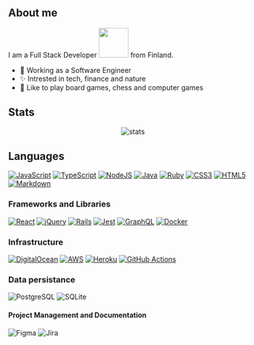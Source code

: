 ## About me

I am a Full Stack Developer <img src="https://media.giphy.com/media/zSN6p17t8Ws12/giphy.gif" width="60"> from Finland.

- 🔭 Working as a Software Engineer
- ✨ Intrested in tech, finance and nature 
- 🎲 Like to play board games, chess and computer games

## Stats

<p align="center">
 <img src="https://github-readme-stats-git-masterrstaa-rickstaa.vercel.app/api/top-langs/?username=lahdeero&hide=html,css&layout=compact&count_private=true&theme=dark&langs_count=8" alt="stats" />
</p>

## Languages

[![JavaScript](https://img.shields.io/badge/JavaScript-F7DF1E?style=for-the-badge&logo=javascript&logoColor=black)](https://github.com/search?q=user%3lahdeero+language%3Ajavascript)
[![TypeScript](https://img.shields.io/badge/typescript-%23007ACC.svg?style=for-the-badge&logo=typescript&logoColor=white)](https://github.com/search?q=user%3lahdeero+language%3Atypecript)
[![NodeJS](https://img.shields.io/badge/node.js-6DA55F?style=for-the-badge&logo=node.js&logoColor=white)](https://github.com/search?q=user%3lahdeero+language%3Ajavascript)
[![Java](https://img.shields.io/badge/java-%23ED8B00.svg?style=for-the-badge&logo=java&logoColor=white)](https://github.com/search?q=user%3lahdeero+language%3Ajava)
[![Ruby](https://img.shields.io/badge/ruby-%23CC342D.svg?style=for-the-badge&logo=ruby&logoColor=white)](https://github.com/search?q=user%3lahdeero+language%3Aruby)
[![CSS3](https://img.shields.io/badge/css3-%231572B6.svg?style=for-the-badge&logo=css3&logoColor=white)](https://github.com/search?q=user%3lahdeero+language%3Acss)
[![HTML5](https://img.shields.io/badge/html5-%23E34F26.svg?style=for-the-badge&logo=html5&logoColor=white)](https://github.com/search?q=user%3lahdeero+language%3Ahtml)
[![Markdown](https://img.shields.io/badge/markdown-%23000000.svg?style=for-the-badge&logo=markdown&logoColor=white)](https://github.com/search?q=user%3lahdeero+language%3Amarkdown)
  
### Frameworks and Libraries

[![React](https://img.shields.io/badge/react-%2320232a.svg?style=for-the-badge&logo=react&logoColor=%2361DAFB)](https://reactjs.org)
[![jQuery](https://img.shields.io/badge/jQuery-0769AD?style=for-the-badge&logo=jquery&logoColor=white)](https://jquery.com/)
[![Rails](https://img.shields.io/badge/rails-%23CC0000.svg?style=for-the-badge&logo=ruby-on-rails&logoColor=white)](https://rubyonrails.org)
[![Jest](https://img.shields.io/badge/-jest-%23C21325?style=for-the-badge&logo=jest&logoColor=white)](https://jestjs.io/)
[![GraphQL](https://img.shields.io/badge/-GraphQL-E10098?style=for-the-badge&logo=graphql&logoColor=white)](https://graphql.org)
[![Docker](https://img.shields.io/badge/docker-%230db7ed.svg?style=for-the-badge&logo=docker&logoColor=white)](https://www.docker.com)

### Infrastructure

[![DigitalOcean](https://img.shields.io/badge/DigitalOcean-%230167ff.svg?style=for-the-badge&logo=digitalOcean&logoColor=white)](https://digitalocean.com/)
[![AWS](https://img.shields.io/badge/AWS-%23FF9900.svg?style=for-the-badge&logo=amazon-aws&logoColor=white)](https://aws.amazon.com/)
[![Heroku](https://img.shields.io/badge/heroku-%23430098.svg?style=for-the-badge&logo=heroku&logoColor=white)](https://heroku.com/)
[![GitHub Actions](https://img.shields.io/badge/github%20actions-%232671E5.svg?style=for-the-badge&logo=githubactions&logoColor=white)](https://github.com/features/actions)
 
### Data persistance
![PostgreSQL](https://img.shields.io/badge/PostgreSQL-316192.svg?logo=postgresql&logoColor=white)
![SQLite](https://img.shields.io/badge/SQLite-07405e.svg?logo=sqlite&logoColor=white)
 
#### Project Management and Documentation

![Figma](https://img.shields.io/badge/-Figma-2c2d35?style=flat-square&logo=Figma&logoColor=white)
![Jira](https://img.shields.io/badge/Jira-07405e.svg?logo=jira&logoColor=white)


